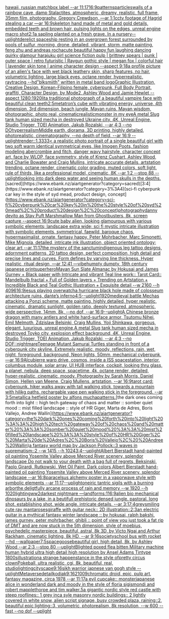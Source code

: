 [hawaii, russian matchbox label --ar 11:17](https://www.ebank.nz/aiartgenerator?category=hawaii%2C%20russian%20matchbox%20label%20--ar%2011%3A17)[16:9](https://www.ebank.nz/aiartgenerator?category=16%3A9)[patterns](https://www.ebank.nz/aiartgenerator?category=patterns)[particles](https://www.ebank.nz/aiartgenerator?category=particles)[walls of a rainbow cave, damp Stalactites, atmospheric, dreamy, realistic, full frame, 35mm film, photography, Gregory Crewdson, —ar 1:1](https://www.ebank.nz/aiartgenerator?category=walls%20of%20a%20rainbow%20cave%2C%20damp%20Stalactites%2C%20atmospheric%2C%20dreamy%2C%20realistic%2C%20full%20frame%2C%2035mm%20film%2C%20photography%2C%20Gregory%20Crewdson%2C%20%E2%80%94ar%201%3A1)[cctv footage of Hagrid stealing a car —ar 16:9](https://www.ebank.nz/aiartgenerator?category=cctv%20footage%20of%20Hagrid%20stealing%20a%20car%20%E2%80%94ar%2016%3A9)[skeleton hand made of metal and gold details, embedded teeth and brown hair, pulsing lights on the edges, unreal engine macro shot](https://www.ebank.nz/aiartgenerator?category=skeleton%20hand%20made%20of%20metal%20and%20gold%20details%2C%20embedded%20teeth%20and%20brown%20hair%2C%20pulsing%20lights%20on%20the%20edges%2C%20unreal%20engine%20macro%20shot)[2:1](https://www.ebank.nz/aiartgenerator?category=2%3A1)[a sapling planted on a fresh grave. In a nursery](https://www.ebank.nz/aiartgenerator?category=a%20sapling%20planted%20on%20a%20fresh%20grave.%20In%20a%20nursery)[--uplight](https://www.ebank.nz/aiartgenerator?category=--uplight)[derelict spaceship resting in an overgrown forest surrounded by pools of sulfur, morning, drone, detailed, vibrant, storm, matte painting, feng zhu and andreas rocha](https://www.ebank.nz/aiartgenerator?category=derelict%20spaceship%20resting%20in%20an%20overgrown%20forest%20surrounded%20by%20pools%20of%20sulfur%2C%20morning%2C%20drone%2C%20detailed%2C%20vibrant%2C%20storm%2C%20matte%20painting%2C%20feng%20zhu%20and%20andreas%20rocha)[cute beautiful happy fun laughing dancing quirky glamour harajuku girl science fiction pulp |  brittney spears |  punk | outer space | retro futuristic | Raygun gothic style | megan fox  | colorful hair | lavender skin tone | anime character design  --aspect 9:18](https://www.ebank.nz/aiartgenerator?category=cute%20beautiful%20happy%20fun%20laughing%20dancing%20quirky%20glamour%20harajuku%20girl%20science%20fiction%20pulp%20%7C%20%20brittney%20spears%20%7C%20%20punk%20%7C%20outer%20space%20%7C%20retro%20futuristic%20%7C%20Raygun%20gothic%20style%20%7C%20megan%20fox%20%20%7C%20colorful%20hair%20%7C%20lavender%20skin%20tone%20%7C%20anime%20character%20design%20%20--aspect%209%3A18)[a profile picture of an alien's face with wet black leathery skin, sharp features, no hair, volumetric lighting, large black eyes, octane render, hyperrealistic, raytracing --hd](https://www.ebank.nz/aiartgenerator?category=a%20profile%20picture%20of%20an%20alien%27s%20face%20with%20wet%20black%20leathery%20skin%2C%20sharp%20features%2C%20no%20hair%2C%20volumetric%20lighting%2C%20large%20black%20eyes%2C%20octane%20render%2C%20hyperrealistic%2C%20raytracing%20--hd)["blksmiith" written in metal band logo](https://www.ebank.nz/aiartgenerator?category=%22blksmiith%22%20written%20in%20metal%20band%20logo)[Graphic Illustration, Creative Design, Korean-Filipino female, cyberpunk, Full Body Portrait, graffiti, Character Design, by Mode2, Ashley Wood and Jamie Hewlet --aspect 1280:1920](https://www.ebank.nz/aiartgenerator?category=Graphic%20Illustration%2C%20Creative%20Design%2C%20Korean-Filipino%20female%2C%20cyberpunk%2C%20Full%20Body%20Portrait%2C%20graffiti%2C%20Character%20Design%2C%20by%20Mode2%2C%20Ashley%20Wood%20and%20Jamie%20Hewlet%20--aspect%201280%3A1920)[lita traditional photograph of a beautiful vampire face with beautiful clean teeth](https://www.ebank.nz/aiartgenerator?category=lita%20traditional%20photograph%20of%20a%20beautiful%20vampire%20face%20with%20beautiful%20clean%20teeth)[2:5](https://www.ebank.nz/aiartgenerator?category=2%3A5)[metatron’s cube with vibrating energy, universe, 4th dimension, 3rd dimension, beach jungle, Mayan ruins, Mayan wisdom, photographic, photo real, cinematic](https://www.ebank.nz/aiartgenerator?category=metatron%E2%80%99s%20cube%20with%20vibrating%20energy%2C%20universe%2C%204th%20dimension%2C%203rd%20dimension%2C%20beach%20jungle%2C%20Mayan%20ruins%2C%20Mayan%20wisdom%2C%20photographic%2C%20photo%20real%2C%20cinematic)[realistic](https://www.ebank.nz/aiartgenerator?category=realistic)[monster in my eye](https://www.ebank.nz/aiartgenerator?category=monster%20in%20my%20eye)[A metal Slug tank human sized mecha in destroyed Ukraine city, 4K, Unreal Engine, Studio Trigger, TOEI Animation, Jakub Rozalski, --ar 4:3 --no DO](https://www.ebank.nz/aiartgenerator?category=A%20metal%20Slug%20tank%20human%20sized%20mecha%20in%20destroyed%20Ukraine%20city%2C%204K%2C%20Unreal%20Engine%2C%20Studio%20Trigger%2C%20TOEI%20Animation%2C%20Jakub%20Rozalski%2C%20--ar%204%3A3%20--no%20DO)[hyperrealism](https://www.ebank.nz/aiartgenerator?category=hyperrealism)[Middle earth, diorama, 3D printing, highly detailed, photorealistic, cinematography, --no depth of field, --ar 16:9 --uplight](https://www.ebank.nz/aiartgenerator?category=Middle%20earth%2C%20diorama%2C%203D%20printing%2C%20highly%20detailed%2C%20photorealistic%2C%20cinematography%2C%20--no%20depth%20of%20field%2C%20--ar%2016%3A9%20--uplight)[render::1.3333](https://www.ebank.nz/aiartgenerator?category=render%3A%3A1.3333)[](https://www.ebank.nz/aiartgenerator?category=)[< a realistic photo portrait of a single beautiful girl with two soft warm identical symmetrical eyes, like Imogen Poots, fashion modeling abercrombie and fitch, danger wavy hairstyle, character concept art, face by WLOP, face symmetry, style of Krenz Cushart, Ashley Wood, and Charlie Bowater and Craig Mullins, intricate accurate details, artstation trending, octane render, cinematic color grading, muted colors, soft light, rule of thirds, like a professional model, cinematic, 8K --ar 1:2 --stop 88 --uplight](https://www.ebank.nz/aiartgenerator?category=%3C%20a%20realistic%20photo%20portrait%20of%20a%20single%20beautiful%20girl%20with%20two%20soft%20warm%20identical%20symmetrical%20eyes%2C%20like%20Imogen%20Poots%2C%20fashion%20modeling%20abercrombie%20and%20fitch%2C%20danger%20wavy%20hairstyle%2C%20character%20concept%20art%2C%20face%20by%20WLOP%2C%20face%20symmetry%2C%20style%20of%20Krenz%20Cushart%2C%20Ashley%20Wood%2C%20and%20Charlie%20Bowater%20and%20Craig%20Mullins%2C%20intricate%20accurate%20details%2C%20artstation%20trending%2C%20octane%20render%2C%20cinematic%20color%20grading%2C%20muted%20colors%2C%20soft%20light%2C%20rule%20of%20thirds%2C%20like%20a%20professional%20model%2C%20cinematic%2C%208K%20--ar%201%3A2%20--stop%2088%20--uplight)[looking into dark deep water and seeing human skulls in the depths.](https://www.ebank.nz/aiartgenerator?category=looking%20into%20dark%20deep%20water%20and%20seeing%20human%20skulls%20in%20the%20depths.)[sacred](https://www.ebank.nz/aiartgenerator?category=sacred)[3:4](https://www.ebank.nz/aiartgenerator?category=3%3A4)[sci-fi cyberpunk car key in the style of syd mead, product design, concept](https://www.ebank.nz/aiartgenerator?category=sci-fi%20cyberpunk%20car%20key%20in%20the%20style%20of%20syd%20mead%2C%20product%20design%2C%20concept)[photography](https://www.ebank.nz/aiartgenerator?category=photography)[danny devito as Stay Puft Marshmallow Man from Ghostbusters, 8k, screen capture --aspect 16:9](https://www.ebank.nz/aiartgenerator?category=danny%20devito%20as%20Stay%20Puft%20Marshmallow%20Man%20from%20Ghostbusters%2C%208k%2C%20screen%20capture%20--aspect%2016%3A9)[cute baby alien, looking glamourous with various symbolic elements; landscape extra wide; sci fi mystic intricate illustration with symbolic elements, symmetrical, faewild, baroque chaos, hypermaximalist, ornate, fantasy happy, Peter Mohrbacher, Marc Simonetti, Mike Mignola, detailed, intricate ink illustration, object oriented ontology; clear art --ar 11:17](https://www.ebank.nz/aiartgenerator?category=cute%20baby%20alien%2C%20looking%20glamourous%20with%20various%20symbolic%20elements%3B%20landscape%20extra%20wide%3B%20sci%20fi%20mystic%20intricate%20illustration%20with%20symbolic%20elements%2C%20symmetrical%2C%20faewild%2C%20baroque%20chaos%2C%20hypermaximalist%2C%20ornate%2C%20fantasy%20happy%2C%20Peter%20Mohrbacher%2C%20Marc%20Simonetti%2C%20Mike%20Mignola%2C%20detailed%2C%20intricate%20ink%20illustration%2C%20object%20oriented%20ontology%3B%20clear%20art%20--ar%2011%3A17)[the mystery of the sanctum](https://www.ebank.nz/aiartgenerator?category=the%20mystery%20of%20the%20sanctum)[indigenous leg tattoo designs, adornment patterns, 2D tattoo design, perfect composition, high detail and precise lines and curves. Form defines by varying line thickness. Hyper realistic, ritual design, —ar 12:41 —vibe](https://www.ebank.nz/aiartgenerator?category=indigenous%20leg%20tattoo%20designs%2C%20adornment%20patterns%2C%202D%20tattoo%20design%2C%20perfect%20composition%2C%20high%20detail%20and%20precise%20lines%20and%20curves.%20Form%20defines%20by%20varying%20line%20thickness.%20Hyper%20realistic%2C%20ritual%20design%2C%20%E2%80%94ar%2012%3A41%20%E2%80%94vibe)[humpty dumpty, 18th century japanese print](https://www.ebank.nz/aiartgenerator?category=humpty%20dumpty%2C%2018th%20century%20japanese%20print)[superhero](https://www.ebank.nz/aiartgenerator?category=superhero)[Mayan Sun Slate Almanac by Hokusai and James Gurney + Black paper with Intricate and vibrant Teal line work:: Tarot Card:: Mandelbulb fractal + Full of Golden layers + Trending on Artstation + Incredible Black and Teal Gothic Illustration + Exquisite detail  --w 2160 --h 4096](https://www.ebank.nz/aiartgenerator?category=Mayan%20Sun%20Slate%20Almanac%20by%20Hokusai%20and%20James%20Gurney%20%2B%20Black%20paper%20with%20Intricate%20and%20vibrant%20Teal%20line%20work%3A%3A%20Tarot%20Card%3A%3A%20Mandelbulb%20fractal%20%2B%20Full%20of%20Golden%20layers%20%2B%20Trending%20on%20Artstation%20%2B%20Incredible%20Black%20and%20Teal%20Gothic%20Illustration%20%2B%20Exquisite%20detail%20%20--w%202160%20--h%204096)[16:9](https://www.ebank.nz/aiartgenerator?category=16%3A9)[jesus playing overwatch](https://www.ebank.nz/aiartgenerator?category=jesus%20playing%20overwatch)[a hurricane black hole made of colosseum architecture ruins, dante’s inferno](https://www.ebank.nz/aiartgenerator?category=a%20hurricane%20black%20hole%20made%20of%20colosseum%20architecture%20ruins%2C%20dante%E2%80%99s%20inferno)[4:5](https://www.ebank.nz/aiartgenerator?category=4%3A5)[--uplight](https://www.ebank.nz/aiartgenerator?category=--uplight)[1920](https://www.ebank.nz/aiartgenerator?category=1920)[medieval battle Mechas attacking a Ponzi scheme, matte painting, highly detailed, hyper realistic, cinematic, dramatic sunlight, golden ratio, deeply textured, atmospheric, wide perspective, 14mm, 8k, --no dof, --ar 16:9](https://www.ebank.nz/aiartgenerator?category=medieval%20battle%20Mechas%20attacking%20a%20Ponzi%20scheme%2C%20matte%20painting%2C%20highly%20detailed%2C%20hyper%20realistic%2C%20cinematic%2C%20dramatic%20sunlight%2C%20golden%20ratio%2C%20deeply%20textured%2C%20atmospheric%2C%20wide%20perspective%2C%2014mm%2C%208k%2C%20--no%20dof%2C%20--ar%2016%3A9)[--uplight](https://www.ebank.nz/aiartgenerator?category=--uplight)[A Chinese bronze dragon with many antlers and white hard-surface armor, Tsutomu Nihei, Emil Melmoth, Zdzislaw Belsinki, Craig Mullins, Yoji Shinkawa, gorgeous, elegant, luxurious, unreal engine,](https://www.ebank.nz/aiartgenerator?category=A%20Chinese%20bronze%20dragon%20with%20many%20antlers%20and%20white%20hard-surface%20armor%2C%20Tsutomu%20Nihei%2C%20Emil%20Melmoth%2C%20Zdzislaw%20Belsinki%2C%20Craig%20Mullins%2C%20Yoji%20Shinkawa%2C%20gorgeous%2C%20elegant%2C%20luxurious%2C%20unreal%20engine%2C)[A metal Slug tank human sized mecha in destroyed Toyko city, explosion effect background, 4K, Unreal Engine, Studio Trigger, TOEI Animation, Jakub Rozalski, --ar 4:3 --no DOF](https://www.ebank.nz/aiartgenerator?category=A%20metal%20Slug%20tank%20human%20sized%20mecha%20in%20destroyed%20Toyko%20city%2C%20explosion%20effect%20background%2C%204K%2C%20Unreal%20Engine%2C%20Studio%20Trigger%2C%20TOEI%20Animation%2C%20Jakub%20Rozalski%2C%20--ar%204%3A3%20--no%20DOF)[::nightmare](https://www.ebank.nz/aiartgenerator?category=%3A%3Anightmare)[Teenage Mutant Samurai Turtles standing in front of a cyberpunk city skyline. Extremely realistic, moody, reflections, rain, wet, night, foreground, background, Neon lights, 50mm, mechanical cyberpunk, —ar 16:9](https://www.ebank.nz/aiartgenerator?category=Teenage%20Mutant%20Samurai%20Turtles%20standing%20in%20front%20of%20a%20cyberpunk%20city%20skyline.%20Extremely%20realistic%2C%20moody%2C%20reflections%2C%20rain%2C%20wet%2C%20night%2C%20foreground%2C%20background%2C%20Neon%20lights%2C%2050mm%2C%20mechanical%20cyberpunk%2C%20%E2%80%94ar%2016%3A9)[Alcubierre warp drive, cosmos, inside a ISS spacestation, interior, columbus module, solar array, UI HUB interface, cockpit, looking thru glass, a planet, nebula, deep space, spacetime, 4k, octane render, detailed, hyper-realistic, cinematic, moody, Photography by Sarah Morris, Daniel Simon, Hellen van Meene, Craig Mullens, artstation, --ar 16:9](https://www.ebank.nz/aiartgenerator?category=Alcubierre%20warp%20drive%2C%20cosmos%2C%20inside%20a%20ISS%20spacestation%2C%20interior%2C%20columbus%20module%2C%20solar%20array%2C%20UI%20HUB%20interface%2C%20cockpit%2C%20looking%20thru%20glass%2C%20a%20planet%2C%20nebula%2C%20deep%20space%2C%20spacetime%2C%204k%2C%20octane%20render%2C%20detailed%2C%20hyper-realistic%2C%20cinematic%2C%20moody%2C%20Photography%20by%20Sarah%20Morris%2C%20Daniel%20Simon%2C%20Hellen%20van%20Meene%2C%20Craig%20Mullens%2C%20artstation%2C%20--ar%2016%3A9)[tarot card: cyberpunk. hiker walks away with tall walking stick, towards a mountain with hilikg paths. rechargable vape pen walking stick in the foreground. --ar 3:5](https://www.ebank.nz/aiartgenerator?category=tarot%20card%3A%20cyberpunk.%20hiker%20walks%20away%20with%20tall%20walking%20stick%2C%20towards%20a%20mountain%20with%20hilikg%20paths.%20rechargable%20vape%20pen%20walking%20stick%20in%20the%20foreground.%20--ar%203%3A5)[metallica hetfield poster by alfons mucha](https://www.ebank.nz/aiartgenerator?category=metallica%20hetfield%20poster%20by%20alfons%20mucha)[patterns.](https://www.ebank.nz/aiartgenerator?category=patterns.)[the dark ones coming forth into light :: high tech gateway of chaos and matter :: somber quiet mood :: mist filled landscape :: style of HR Giger, Marta de Adres, Boris Vallejo,  Andree Wallin](https://www.ebank.nz/aiartgenerator?category=the%20dark%20ones%20coming%20forth%20into%20light%20%3A%3A%20high%20tech%20gateway%20of%20chaos%20and%20matter%20%3A%3A%20somber%20quiet%20mood%20%3A%3A%20mist%20filled%20landscape%20%3A%3A%20style%20of%20HR%20Giger%2C%20Marta%20de%20Adres%2C%20Boris%20Vallejo%2C%20%20Andree%20Wallin)[a fantasy world map by Jackson Pollock::3 waves in suprematism::2 --w 1415 --h 1024](https://www.ebank.nz/aiartgenerator?category=a%20fantasy%20world%20map%20by%20Jackson%20Pollock%3A%3A3%20waves%20in%20suprematism%3A%3A2%20--w%201415%20--h%201024)[3:4](https://www.ebank.nz/aiartgenerator?category=3%3A4)[--uplight](https://www.ebank.nz/aiartgenerator?category=--uplight)[Albert Bierstadt hand-painted oil painting Yosemite Valley above Merced River scenery, splendor landscape Do not walk to your death with a bag full of regrets, Beksinski, Paolo Girardi, Rutkowski, Wet Oil Paint, Dark colors Albert Bierstadt hand-painted oil painting Yosemite Valley above Merced River scenery, splendor landscape --ar 16:8](https://www.ebank.nz/aiartgenerator?category=Albert%20Bierstadt%20hand-painted%20oil%20painting%20Yosemite%20Valley%20above%20Merced%20River%20scenery%2C%20splendor%20landscape%20Do%20not%20walk%20to%20your%20death%20with%20a%20bag%20full%20of%20regrets%2C%20Beksinski%2C%20Paolo%20Girardi%2C%20Rutkowski%2C%20Wet%20Oil%20Paint%2C%20Dark%20colors%20Albert%20Bierstadt%20hand-painted%20oil%20painting%20Yosemite%20Valley%20above%20Merced%20River%20scenery%2C%20splendor%20landscape%20--ar%2016%3A8)[paracelsus alchemy poster in a vaporwave style with symbolic elements --ar 11:17](https://www.ebank.nz/aiartgenerator?category=paracelsus%20alchemy%20poster%20in%20a%20vaporwave%20style%20with%20symbolic%20elements%20--ar%2011%3A17)[](https://www.ebank.nz/aiartgenerator?category=)[--uplight](https://www.ebank.nz/aiartgenerator?category=--uplight)[oneiric tantric sigils with a burning arbor](https://www.ebank.nz/aiartgenerator?category=oneiric%20tantric%20sigils%20with%20a%20burning%20arbor)[the deligtfully arcane process of rain and memory --w 1920 --h 1020](https://www.ebank.nz/aiartgenerator?category=the%20deligtfully%20arcane%20process%20of%20rain%20and%20memory%20--w%201920%20--h%201020)[lighting](https://www.ebank.nz/aiartgenerator?category=lighting)[ww2](https://www.ebank.nz/aiartgenerator?category=ww2)[darkest nightmare —land](https://www.ebank.nz/aiartgenerator?category=darkest%20nightmare%20%E2%80%94land)[forms:1](https://www.ebank.nz/aiartgenerator?category=forms%3A1)[16:9](https://www.ebank.nz/aiartgenerator?category=16%3A9)[alien bio mechanical dinosaurs by a lake, in a beutifull prehistoric densed jungle. pastoral. long shot. establishing shot. wide angle. intricate details. --ar 3:1](https://www.ebank.nz/aiartgenerator?category=alien%20bio%20mechanical%20dinosaurs%20by%20a%20lake%2C%20in%20a%20beutifull%20prehistoric%20densed%20jungle.%20pastoral.%20long%20shot.%20establishing%20shot.%20wide%20angle.%20intricate%20details.%20--ar%203%3A1)[7:4](https://www.ebank.nz/aiartgenerator?category=7%3A4)[grey](https://www.ebank.nz/aiartgenerator?category=grey)[smiling cute ray manta](https://www.ebank.nz/aiartgenerator?category=smiling%20cute%20ray%20manta)[roses](https://www.ebank.nz/aiartgenerator?category=roses)[giraffe with guitar neck:: 2D illustration::](https://www.ebank.nz/aiartgenerator?category=giraffe%20with%20guitar%20neck%3A%3A%202D%20illustration%3A%3A)[2:3](https://www.ebank.nz/aiartgenerator?category=2%3A3)[an electric guitar in a mythical fantasy winter landscape :: by hokusai, ralph bakshi, james gurney, peter mohrbacher, ghibli :: point of view you just took a fat rip of DMT and are now stuck in the 5th dimension, style of moebius, psychedelic masterpiece, beautiful, astral, 8k 3D, by Victo Ngai and Arthur Rackham, cinematic lighting, 8k HD, --ar 9:16](https://www.ebank.nz/aiartgenerator?category=an%20electric%20guitar%20in%20a%20mythical%20fantasy%20winter%20landscape%20%3A%3A%20by%20hokusai%2C%20ralph%20bakshi%2C%20james%20gurney%2C%20peter%20mohrbacher%2C%20ghibli%20%3A%3A%20point%20of%20view%20you%20just%20took%20a%20fat%20rip%20of%20DMT%20and%20are%20now%20stuck%20in%20the%205th%20dimension%2C%20style%20of%20moebius%2C%20psychedelic%20masterpiece%2C%20beautiful%2C%20astral%2C%208k%203D%2C%20by%20Victo%20Ngai%20and%20Arthur%20Rackham%2C%20cinematic%20lighting%2C%208k%20HD%2C%20--ar%209%3A16)[society](https://www.ebank.nz/aiartgenerator?category=society)[school bus with rocket --hd --wallpaper](https://www.ebank.nz/aiartgenerator?category=school%20bus%20with%20rocket%20--hd%20--wallpaper)[7:5](https://www.ebank.nz/aiartgenerator?category=7%3A5)[spacegoose](https://www.ebank.nz/aiartgenerator?category=spacegoose)[beautiful girl, high detail, 8k, by Ashley Wood --ar 2:3 --stop 80 --uplight](https://www.ebank.nz/aiartgenerator?category=beautiful%20girl%2C%20high%20detail%2C%208k%2C%20by%20Ashley%20Wood%20--ar%202%3A3%20--stop%2080%20--uplight)[Blighted poxed flea bitten  Military machine human hybrid ultra high detail high resolution by Ansel Adams Tintype 1800s](https://www.ebank.nz/aiartgenerator?category=Blighted%20poxed%20flea%20bitten%20%20Military%20machine%20human%20hybrid%20ultra%20high%20detail%20high%20resolution%20by%20Ansel%20Adams%20Tintype%201800s)[illustration](https://www.ebank.nz/aiartgenerator?category=illustration)[a strange happenstance in the style of](https://www.ebank.nz/aiartgenerator?category=a%20strange%20happenstance%20in%20the%20style%20of)[pretty circus clown](https://www.ebank.nz/aiartgenerator?category=pretty%20circus%20clown)[Pokeball, ultra realistic, cgi, 8k, beautiful, real, studiolighting](https://www.ebank.nz/aiartgenerator?category=Pokeball%2C%20ultra%20realistic%2C%20cgi%2C%208k%2C%20beautiful%2C%20real%2C%20studiolighting)[cityscape](https://www.ebank.nz/aiartgenerator?category=cityscape)[9:16](https://www.ebank.nz/aiartgenerator?category=9%3A16)[sikh warrior japnese van gogh style --uplight](https://www.ebank.nz/aiartgenerator?category=sikh%20warrior%20japnese%20van%20gogh%20style%20--uplight)[Metaverse](https://www.ebank.nz/aiartgenerator?category=Metaverse)[detail](https://www.ebank.nz/aiartgenerator?category=detail)[kodiak](https://www.ebank.nz/aiartgenerator?category=kodiak)[9:16](https://www.ebank.nz/aiartgenerator?category=9%3A16)[21009](https://www.ebank.nz/aiartgenerator?category=21009)[chromatic droid, epic, pulp art, fantasy magazine, circa 1978 --ar 11:17](https://www.ebank.nz/aiartgenerator?category=chromatic%20droid%2C%20epic%2C%20pulp%20art%2C%20fantasy%20magazine%2C%20circa%201978%20--ar%2011%3A17)[a evil cupcake:: monster](https://www.ebank.nz/aiartgenerator?category=a%20evil%20cupcake%3A%3A%20monster)[japanese alice in wonderland dark and moody in the style of floria sigismondi and robert mapplethorpe and tim walker](https://www.ebank.nz/aiartgenerator?category=japanese%20alice%20in%20wonderland%20dark%20and%20moody%20in%20the%20style%20of%20floria%20sigismondi%20and%20robert%20mapplethorpe%20and%20tim%20walker)[.5](https://www.ebank.nz/aiartgenerator?category=.5)[a gigantic nordic style red castle with steep rooflines:: 1 grey inca syle masonry nordic buildings:: 2 lightly covered in white snow, alien script signage, busy crowded plaza, raining::2, beautiful epic lighting::3, volumetric, photorealism, 8k resolution, --w 600 --fast --no dof --uplight](https://www.ebank.nz/aiartgenerator?category=a%20gigantic%20nordic%20style%20red%20castle%20with%20steep%20rooflines%3A%3A%201%20grey%20inca%20syle%20masonry%20nordic%20buildings%3A%3A%202%20lightly%20covered%20in%20white%20snow%2C%20alien%20script%20signage%2C%20busy%20crowded%20plaza%2C%20raining%3A%3A2%2C%20beautiful%20epic%20lighting%3A%3A3%2C%20volumetric%2C%20photorealism%2C%208k%20resolution%2C%20--w%20600%20--fast%20--no%20dof%20--uplight)